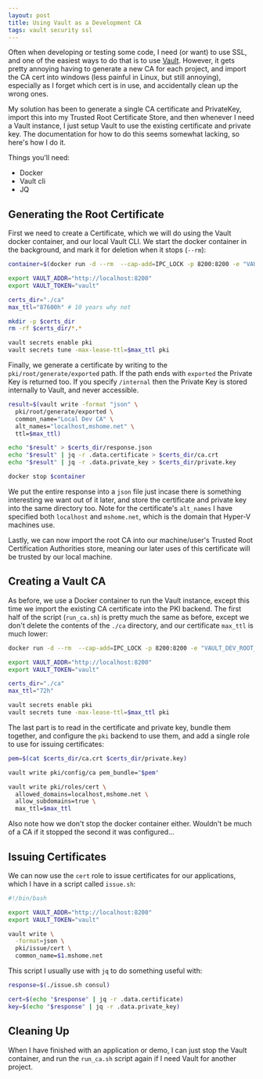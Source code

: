 ```yaml
---
layout: post
title: Using Vault as a Development CA
tags: vault security ssl
---
```


Often when developing or testing some code, I need (or want) to use SSL, and one of the easiest ways to do that is to use [Vault](https://www.vaultproject.io/).  However, it gets pretty annoying having to generate a new CA for each project, and import the CA cert into windows (less painful in Linux, but still annoying), especially as I forget which cert is in use, and accidentally clean up the wrong ones.

My solution has been to generate a single CA certificate and PrivateKey, import this into my Trusted Root Certificate Store, and then whenever I need a Vault instance, I just setup Vault to use the existing certificate and private key.  The documentation for how to do this seems somewhat lacking, so here's how I do it.

Things you'll need:

* Docker
* Vault cli
* JQ

## Generating the Root Certificate

First we need to create a Certificate, which we will do using the Vault docker container, and our local Vault CLI.  We start the docker container in the background, and mark it for deletion when it stops (`--rm`):

```bash
container=$(docker run -d --rm  --cap-add=IPC_LOCK -p 8200:8200 -e "VAULT_DEV_ROOT_TOKEN_ID=vault" vault:latest)

export VAULT_ADDR="http://localhost:8200"
export VAULT_TOKEN="vault"

certs_dir="./ca"
max_ttl="87600h" # 10 years why not

mkdir -p $certs_dir
rm -rf $certs_dir/*.*

vault secrets enable pki
vault secrets tune -max-lease-ttl=$max_ttl pki
```

Finally, we generate a certificate by writing to the `pki/root/generate/exported` path.  If the path ends with `exported` the Private Key is returned too.  If you specify `/internal` then the Private Key is stored internally to Vault, and never accessible.

```bash
result=$(vault write -format "json" \
  pki/root/generate/exported \
  common_name="Local Dev CA" \
  alt_names="localhost,mshome.net" \
  ttl=$max_ttl)

echo "$result" > $certs_dir/response.json
echo "$result" | jq -r .data.certificate > $certs_dir/ca.crt
echo "$result" | jq -r .data.private_key > $certs_dir/private.key

docker stop $container
```

We put the entire response into a `json` file just incase there is something interesting we want out of it later, and store the certificate and private key into the same directory too.  Note for the certificate's `alt_names` I have specified both `localhost` and `mshome.net`, which is the domain that Hyper-V machines use.

Lastly, we can now import the root CA into our machine/user's Trusted Root Certification Authorities store, meaning our later uses of this certificate will be trusted by our local machine.

## Creating a Vault CA

As before, we use a Docker container to run the Vault instance, except this time we import the existing CA certificate into the PKI backend.  The first half of the script (`run_ca.sh`) is pretty much the same as before, except we don't delete the contents of the `./ca` directory, and our certificate `max_ttl` is much lower:

```bash
docker run -d --rm  --cap-add=IPC_LOCK -p 8200:8200 -e "VAULT_DEV_ROOT_TOKEN_ID=vault" vault:latest

export VAULT_ADDR="http://localhost:8200"
export VAULT_TOKEN="vault"

certs_dir="./ca"
max_ttl="72h"

vault secrets enable pki
vault secrets tune -max-lease-ttl=$max_ttl pki
```

The last part is to read in the certificate and private key, bundle them together, and configure the `pki` backend to use them, and add a single role to use for issuing certificates:

```bash
pem=$(cat $certs_dir/ca.crt $certs_dir/private.key)

vault write pki/config/ca pem_bundle="$pem"

vault write pki/roles/cert \
  allowed_domains=localhost,mshome.net \
  allow_subdomains=true \
  max_ttl=$max_ttl
```

Also note how we don't stop the docker container either.  Wouldn't be much of a CA if it stopped the second it was configured...

## Issuing Certificates

We can now use the `cert` role to issue certificates for our applications, which I have in a script called `issue.sh`:

```bash
#!/bin/bash

export VAULT_ADDR="http://localhost:8200"
export VAULT_TOKEN="vault"

vault write \
  -format=json \
  pki/issue/cert \
  common_name=$1.mshome.net
```

This script I usually use with `jq` to do something useful with:

```bash
response=$(./issue.sh consul)

cert=$(echo "$response" | jq -r .data.certificate)
key=$(echo "$response" | jq -r .data.private_key)
```

## Cleaning Up

When I have finished with an application or demo, I can just stop the Vault container, and run the `run_ca.sh` script again if I need Vault for another project.
